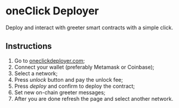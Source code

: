 <!-- <p align="center">
  <img 
   src="https://github.com/oneClick-web3/oneClick-deployer/blob/master/oneClick-Logo.png?raw=true" alt="Sublime's custom image"/>
</p> -->

# oneClick Deployer

Deploy and interact with greeter smart contracts with a simple click.

## Instructions

1. Go to [oneclickdeployer.com](https://www.oneclickdeployer.com);
2. Connect your wallet (preferably Metamask or Coinbase);
3. Select a network;
4. Press *unlock* button and pay the unlock fee;
5. Press *deploy* and confirm to deploy the contract;
6. Set new on-chain greeter messages;
7. After you are done refresh the page and select another network.
